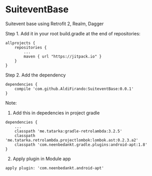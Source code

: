 # SuiteventBase
Suitevent base using Retrofit 2, Realm, Dagger

Step 1. Add it in your root build.gradle at the end of repositories:
```
allprojects {
    repositories {
        ...
        maven { url "https://jitpack.io" }
    }
}
```
  
Step 2. Add the dependency
```
dependencies {
    compile 'com.github.AldiFirando:SuiteventBase:0.0.1'
}
```

Note:

1. Add this in depedencies in project gradle
```
dependencies {
    ...
    classpath 'me.tatarka:gradle-retrolambda:3.2.5'
    classpath 'me.tatarka.retrolambda.projectlombok:lombok.ast:0.2.3.a2'
    classpath 'com.neenbedankt.gradle.plugins:android-apt:1.8'
}
```

2. Apply plugin in Module app
```
apply plugin: 'com.neenbedankt.android-apt'
```
